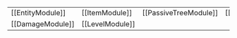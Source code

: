 | | | | | |
|-|-|-|-|-|
| [[EntityModule]] | [[ItemModule]] | [[PassiveTreeModule]] | [[SkillModule]] | [[OffhandModule]] | |
| [[DamageModule]] | [[LevelModule]] | | | |